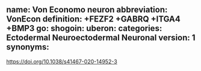 name: Von Economo neuron
abbreviation: VonEcon
definition: +FEZF2 +GABRQ +ITGA4 +BMP3
go:
shogoin: 
uberon: 
categories: Ectodermal Neuroectodermal Neuronal
version: 1
synonyms:
---

https://doi.org/10.1038/s41467-020-14952-3